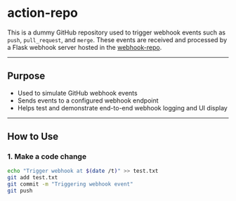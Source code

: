 # action-repo

This is a dummy GitHub repository used to trigger webhook events such as `push`, `pull_request`, and `merge`. These events are received and processed by a Flask webhook server hosted in the [webhook-repo](https://github.com/AnuragChaudhari9/webhook-repo).

---

## Purpose

- Used to simulate GitHub webhook events
- Sends events to a configured webhook endpoint
- Helps test and demonstrate end-to-end webhook logging and UI display

---

## How to Use

### 1. Make a code change

```bash
echo "Trigger webhook at $(date /t)" >> test.txt
git add test.txt
git commit -m "Triggering webhook event"
git push
```

